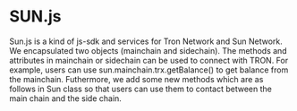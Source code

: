 # SUN.js

Sun.js is a kind of js-sdk and services for  Tron Network and Sun Network. We encapsulated two objects (mainchain and sidechain). The methods and attributes in mainchain or sidechain can be used to connect with TRON. For example, users can use sun.mainchain.trx.getBalance() to get balance from the mainchain. Futhermore, we add some new methods which are as follows in Sun class so that users can use them to contact between the main chain and the side chain.
